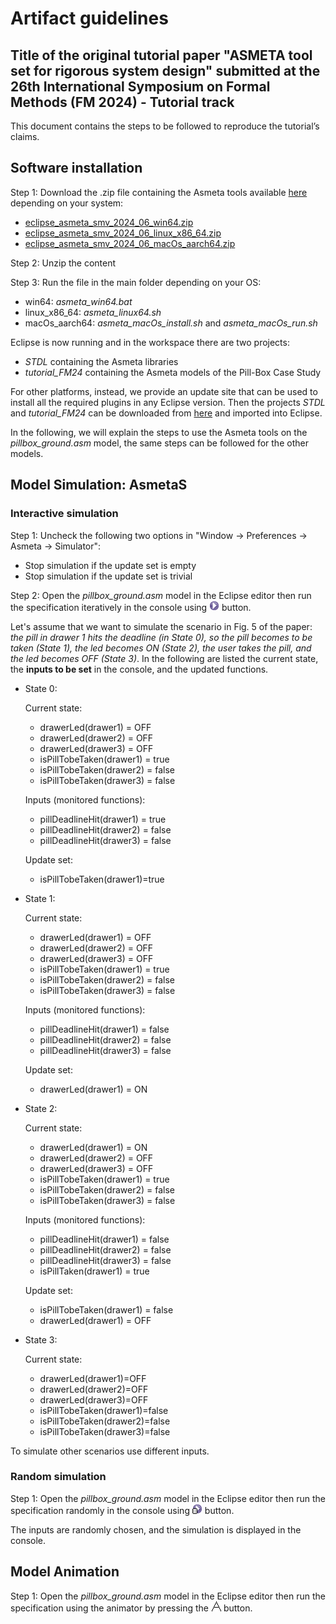 # Artifact guidelines
## Title of the original tutorial paper "ASMETA tool set for rigorous system design" submitted at the 26th International Symposium on Formal Methods (FM 2024) - Tutorial track

This document contains the steps to be followed to reproduce the tutorial’s claims.

## Software installation
Step 1: Download the .zip file containing the Asmeta tools available [here](https://zenodo.org/records/11955939) depending on your system:

* [eclipse_asmeta_smv_2024_06_win64.zip](https://zenodo.org/records/11955939/files/eclipse_asmeta_smv_2024_06_win64.zip?download=1) 
* [eclipse_asmeta_smv_2024_06_linux_x86_64.zip](https://zenodo.org/records/11955939/files/eclipse_asmeta_smv_2024_06_linux_x86_64.zip?download=1) 
* [eclipse_asmeta_smv_2024_06_macOs_aarch64.zip](https://zenodo.org/records/11955939/files/eclipse_asmeta_smv_2024_06_macOs_aarch64.zip?download=1) 

Step 2: Unzip the content

Step 3: Run the file in the main folder depending on your OS:

* win64: *asmeta_win64.bat*
* linux_x86_64: *asmeta_linux64.sh*
* macOs_aarch64: *asmeta_macOs_install.sh* and *asmeta_macOs_run.sh*

Eclipse is now running and in the workspace there are two projects:
* *STDL* containing the Asmeta libraries
* *tutorial_FM24* containing the Asmeta models of the Pill-Box Case Study

For other platforms, instead, we provide an update site that can be used to install all the required plugins in any Eclipse version. Then the projects *STDL* and *tutorial_FM24* can be downloaded from [here](https://github.com/asmeta/asmeta/tree/master/asmeta_models) and imported into Eclipse.


In the following, we will explain the steps to use the Asmeta tools on the *pillbox_ground.asm* model, the same steps can be followed for the other models.

## Model Simulation: AsmetaS

### Interactive simulation

Step 1: Uncheck the following two options in "Window -> Preferences -> Asmeta -> Simulator":

* Stop simulation if the update set is empty
* Stop simulation if the update set is trivial

Step 2: Open the *pillbox_ground.asm* model in the Eclipse editor then run the specification iteratively in the console using ![run_asmeta_model](images/run_asm_tool.png) button.

Let's assume that we want to simulate the scenario in Fig. 5 of the paper: *the pill in drawer 1 hits the deadline (in State 0), so the pill becomes to be taken (State 1), the led becomes ON (State 2), the user takes the pill, and the led becomes OFF (State 3)*.
In the following are listed the current state, the **inputs to be set** in the console, and the updated functions.

* State 0:

  Current state:
     * drawerLed(drawer1) = OFF
     * drawerLed(drawer2) = OFF
     * drawerLed(drawer3) = OFF
     * isPillTobeTaken(drawer1) = true
     * isPillTobeTaken(drawer2) = false
     * isPillTobeTaken(drawer3) = false

  Inputs (monitored functions):
  * pillDeadlineHit(drawer1) = true
  * pillDeadlineHit(drawer2) = false
  * pillDeadlineHit(drawer3) = false
 
  Update set:
  * isPillTobeTaken(drawer1)=true
 
 * State 1:

   Current state:
   * drawerLed(drawer1) = OFF
   * drawerLed(drawer2) = OFF
   * drawerLed(drawer3) = OFF
   * isPillTobeTaken(drawer1) = true
   * isPillTobeTaken(drawer2) = false
   * isPillTobeTaken(drawer3) = false
    
   Inputs (monitored functions):
   * pillDeadlineHit(drawer1) = false
   * pillDeadlineHit(drawer2) = false
   * pillDeadlineHit(drawer3) = false
 
   Update set:
    * drawerLed(drawer1) = ON

* State 2:

  Current state:
   * drawerLed(drawer1) = ON
   * drawerLed(drawer2) = OFF
   * drawerLed(drawer3) = OFF
   * isPillTobeTaken(drawer1) = true
   * isPillTobeTaken(drawer2) = false
   * isPillTobeTaken(drawer3) = false
     
  Inputs (monitored functions):
  * pillDeadlineHit(drawer1) = false
  * pillDeadlineHit(drawer2) = false
  * pillDeadlineHit(drawer3) = false
  * isPillTaken(drawer1) = true

  Update set:
   * isPillTobeTaken(drawer1) = false
   * drawerLed(drawer1) = OFF

 * State 3:
   
   Current state:
   * drawerLed(drawer1)=OFF
   * drawerLed(drawer2)=OFF
   * drawerLed(drawer3)=OFF
   * isPillTobeTaken(drawer1)=false
   * isPillTobeTaken(drawer2)=false
   * isPillTobeTaken(drawer3)=false
  
To simulate other scenarios use different inputs.

### Random simulation

Step 1: Open the *pillbox_ground.asm* model in the Eclipse editor then run the specification randomly in the console using ![run_asmeta_model](images/run_rnd.png) button.

The inputs are randomly chosen, and the simulation is displayed in the console.

## Model Animation     

Step 1: Open the *pillbox_ground.asm* model in the Eclipse editor then run the specification using the animator by pressing the ![run_asmeta_model](images/runAnimatorInt.png) button.
